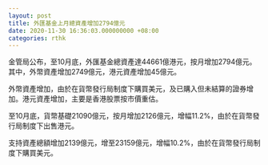 ```yaml
---
layout: post
title: 外匯基金上月總資產增加2794億元
date: 2020-11-30 16:36:03.000000000 +08:00
categories: rthk
---
```


金管局公布，至10月底，外匯基金總資產達44661億港元，按月增加2794億元。其中，外幣資產增加2749億元，港元資產增加45億元。

外幣資產增加，由於在貨幣發行局制度下購買美元，及已購入但未結算的證券增加。港元資產增加，主要是香港股票按市價重估。

至10月底，貨幣基礎21090億元，按月增加2126億元，增幅11.2%，由於在貨幣發行局制度下出售港元。

支持資產總額增加2139億元，增至23159億元，增幅10.2%，由於在貨幣發行局制度下購買美元。

